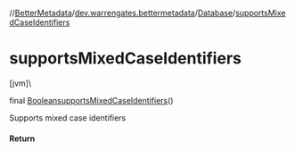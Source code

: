 //[BetterMetadata](../../../index.md)/[dev.warrengates.bettermetadata](../index.md)/[Database](index.md)/[supportsMixedCaseIdentifiers](supports-mixed-case-identifiers.md)

# supportsMixedCaseIdentifiers

[jvm]\

final [Boolean](https://docs.oracle.com/javase/8/docs/api/java/lang/Boolean.html)[supportsMixedCaseIdentifiers](supports-mixed-case-identifiers.md)()

Supports mixed case identifiers

#### Return
